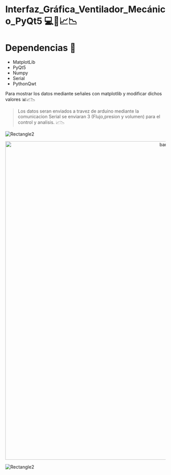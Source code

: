 # Interfaz_Gráfica_Ventilador_Mecánico_PyQt5 💻🐍📈📉
# Dependencias 📄
- MatplotLib
- PyQt5
- Numpy
- Serial
- PythonQwt

Para mostrar los datos mediante señales con matplotlib y modificar dichos valores  📊📈📉

> Los datos seran enviados a travez de arduino mediante la comunicacion Serial se enviaran 3 (Flujo,presion y volumen) para el control y analisis. 📈📉

![Rectangle2](https://user-images.githubusercontent.com/35740463/114885390-36033080-9dcc-11eb-9003-29e472e3c8ff.jpg)
<p align ="center">
   <img src="https://res.cloudinary.com/pythonid/image/upload/v1625705633/imagen_2021-07-07_195351_hpbq6m.png" alt="banner" width="1000"><br/>
</p>

![Rectangle2](https://user-images.githubusercontent.com/35740463/114885390-36033080-9dcc-11eb-9003-29e472e3c8ff.jpg)

